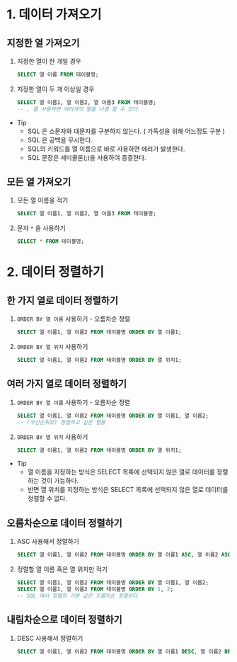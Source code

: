 # 1. 데이터 가져오기 



## 지정한 열 가져오기 



1. 지정한 열이 한 개일 경우 

   ```sql
   SELECT 열 이름 FROM 테이블명; 
   ```

2. 지정한 열이 두 개 이상일 경우 

   ```sql
   SELECT 열 이름1, 열 이름2, 열 이름3 FROM 테이블명; 
   -- , 를 사용하면 여러개의 열을 나열 할 수 있다. 
   ```



* Tip
  * SQL 은 소문자와 대문자를 구분하지 않는다. ( 가독성을 위해 어느정도 구분 )
  * SQL 은 공백을 무시한다. 
  * SQL의 키워드를 열 이름으로 바로 사용하면 에러가 발생한다. 
  * SQL 문장은 세미콜론(;)을 사용하여 종결한다. 



## 모든 열 가져오기 



1. 모든 열 이름을 적기 

   ```sql
   SELECT 열 이름1, 열 이름2, 열 이름3 FROM 테이블명;
   ```

2. 문자 `*` 을 사용하기 

   ```sql
   SELECT * FROM 테이블명; 
   ```





# 2. 데이터 정렬하기 



## 한 가지 열로 데이터 정렬하기 



1. `ORDER BY 열 이름` 사용하기 - 오름차순 정렬 

   ```SQL
   SELECT 열 이름1, 열 이름2 FROM 테이블명 ORDER BY 열 이름1; 
   ```

2. `ORDER BY 열 위치` 사용하기 

   ```SQL
   SELECT 열 이름1, 열 이름2 FROM 테이블명 ORDER BY 열 위치1; 
   ```





## 여러 가지 열로 데이터 정렬하기 



1. `ORDER BY 열 이름` 사용하기 - 오름차순 정렬 

   ```SQL
   SELECT 열 이름1, 열 이름2 FROM 테이블명 ORDER BY 열 이름1, 열 이름2;
   -- (우선순위로) 정렬하고 싶은 열들
   ```

2. `ORDER BY 열 위치` 사용하기 

   ```SQL
   SELECT 열 이름1, 열 이름2 FROM 테이블명 ORDER BY 열 위치1; 
   ```



- Tip
  - 열 이름을 지정하는 방식은 SELECT 목록에 선택되지 않은 열로 데이터를 정렬하는 것이 가능하다. 
  - 반면 열 위치를 지정하는 방식은 SELECT 목록에 선택되지 않은 열로 데이터를 정렬할 수 없다. 





## 오름차순으로 데이터 정렬하기 

1. ASC 사용해서 정렬하기 

   ```SQL
   SELECT 열 이름1, 열 이름2 FROM 테이블명 ORDER BY 열 이름1 ASC, 열 이름2 ASC;
   ```

2. 정렬할 열 이름 혹은 열 위치만 적기 

   ```SQL
   SELECT 열 이름1, 열 이름2 FROM 테이블명 ORDER BY 열 이름1, 열 이름2;
   SELECT 열 이름1, 열 이름2 FROM 테이블명 ORDER BY 1, 2;
   -- SQL 에서 정렬의 기본 값은 오름차순 정렬이다
   ```



## 내림차순으로 데이터 정렬하기 

1. DESC 사용해서 정렬하기 

   ```sql
   SELECT 열 이름1, 열 이름2 FROM 테이블명 ORDER BY 열 이름1 DESC, 열 이름2 DESC;
   ```

   

